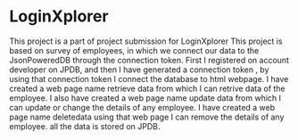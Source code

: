 # LoginXplorer
This project is a part of project submission for LoginXplorer
This project is based on survey of employees, in which we connect our data to the JsonPoweredDB through the connection token.
First I registered on account developer on JPDB, and then I have generated a connection token , by using that connection token I connect the database to html webpage.
I have created a web page name retrieve data from which I can retrive data of the employee.
I also have created a web page name update data from which I can update or change the details of any employee.
I have created a web page name deletedata using that web page I can remove the details of any employee.
all the data is stored on JPDB.
